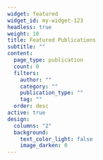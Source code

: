 ```yaml
---
widget: featured
widget_id: my-widget-123
headless: true
weight: 10
title: Featured Publications
subtitle: ""
content:
  page_type: publication
  count: 0
  filters:
    author: ""
    category: ""
    publication_type: ""
    tag: ""
  order: desc
active: true
design:
  columns: "2"
  background:
    text_color_light: false
    image_darken: 0
---
```

